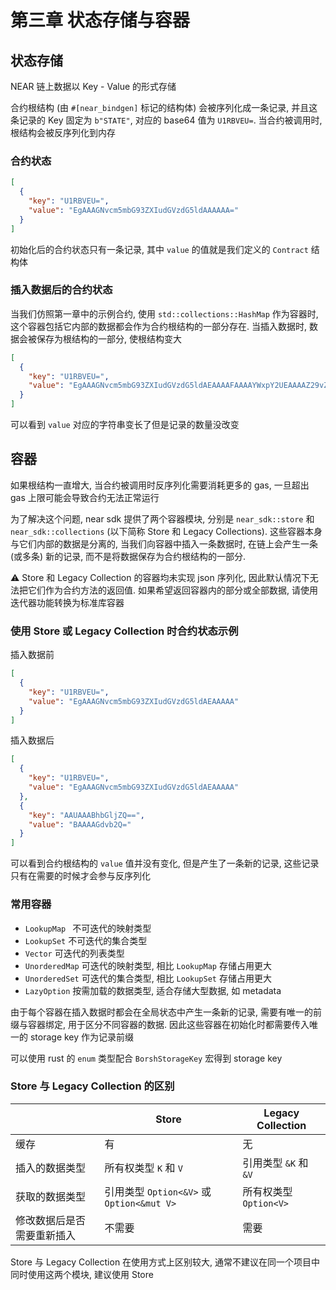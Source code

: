 # 第三章 状态存储与容器

## 状态存储
NEAR 链上数据以 Key - Value 的形式存储

合约根结构 (由 `#[near_bindgen]` 标记的结构体) 会被序列化成一条记录, 并且这条记录的 Key 固定为 `b"STATE"`, 对应的 base64 值为 `U1RBVEU=`.
当合约被调用时, 根结构会被反序列化到内存

### 合约状态
```json
[
  {
    "key": "U1RBVEU=",
    "value": "EgAAAGNvcm5mbG93ZXIudGVzdG5ldAAAAAA="
  }
]
```
初始化后的合约状态只有一条记录, 其中 `value` 的值就是我们定义的 `Contract` 结构体

### 插入数据后的合约状态
当我们仿照第一章中的示例合约, 使用 `std::collections::HashMap` 作为容器时, 这个容器包括它内部的数据都会作为合约根结构的一部分存在.
当插入数据时, 数据会被保存为根结构的一部分, 使根结构变大
```json
[
  {
    "key": "U1RBVEU=",
    "value": "EgAAAGNvcm5mbG93ZXIudGVzdG5ldAEAAAAFAAAAYWxpY2UEAAAAZ29vZA=="
  }
]
```

可以看到 `value` 对应的字符串变长了但是记录的数量没改变

## 容器
如果根结构一直增大, 当合约被调用时反序列化需要消耗更多的 gas, 一旦超出 gas 上限可能会导致合约无法正常运行

为了解决这个问题, near sdk 提供了两个容器模块, 分别是 `near_sdk::store` 和 `near_sdk::collections` (以下简称 Store 和 Legacy Collections).
这些容器本身与它们内部的数据是分离的, 当我们向容器中插入一条数据时, 在链上会产生一条 (或多条) 新的记录, 而不是将数据保存为合约根结构的一部分.

⚠️ Store 和 Legacy Collection 的容器均未实现 json 序列化, 因此默认情况下无法把它们作为合约方法的返回值. 如果希望返回容器内的部分或全部数据, 请使用迭代器功能转换为标准库容器

### 使用 Store 或 Legacy Collection 时合约状态示例
插入数据前
```json
[
  {
    "key": "U1RBVEU=",
    "value": "EgAAAGNvcm5mbG93ZXIudGVzdG5ldAEAAAAA"
  }
]
```

插入数据后
```json
[
  {
    "key": "U1RBVEU=",
    "value": "EgAAAGNvcm5mbG93ZXIudGVzdG5ldAEAAAAA"
  },
  {
    "key": "AAUAAABhbGljZQ==",
    "value": "BAAAAGdvb2Q="
  }
]
```

可以看到合约根结构的 `value` 值并没有变化, 但是产生了一条新的记录, 这些记录只有在需要的时候才会参与反序列化

### 常用容器
* `LookupMap ` 不可迭代的映射类型
* `LookupSet` 不可迭代的集合类型
* `Vector` 可迭代的列表类型
* `UnorderedMap` 可迭代的映射类型, 相比 `LookupMap` 存储占用更大
* `UnorderedSet` 可迭代的集合类型, 相比 `LookupSet` 存储占用更大
* `LazyOption` 按需加载的数据类型, 适合存储大型数据, 如 metadata

由于每个容器在插入数据时都会在全局状态中产生一条新的记录, 需要有唯一的前缀与容器绑定, 用于区分不同容器的数据.
因此这些容器在初始化时都需要传入唯一的 storage key 作为记录前缀

可以使用 rust 的 `enum` 类型配合 `BorshStorageKey` 宏得到 storage key

### Store 与 Legacy Collection 的区别
|               | Store                                | Legacy Collection |
|---------------|--------------------------------------|-------------------|
| 缓存            | 有                                    | 无                 |
| 插入的数据类型       | 所有权类型 `K` 和 `V`                      | 引用类型 `&K` 和 `&V`  |
| 获取的数据类型       | 引用类型 `Option<&V>` 或 `Option<&mut V>` | 所有权类型 `Option<V>` |
| 修改数据后是否需要重新插入 | 不需要                                  | 需要                |

Store 与 Legacy Collection 在使用方式上区别较大, 通常不建议在同一个项目中同时使用这两个模块, 建议使用 Store

